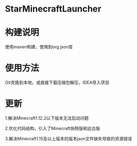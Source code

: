 # StarMinecraftLauncher
# 构建说明
使用maven构建，使用到org.json库
# 使用方法
Git克隆到本地，或直接下载压缩包解压，IDEA导入项目
# 更新
1.解决Minecraft1.12.2以下版本无法启动问题

2.优化代码结构，引入了Minecraft快照版和远古版

3.解决Minecraft1.15及以上版本的版本json文件缺失导致的资源错误

